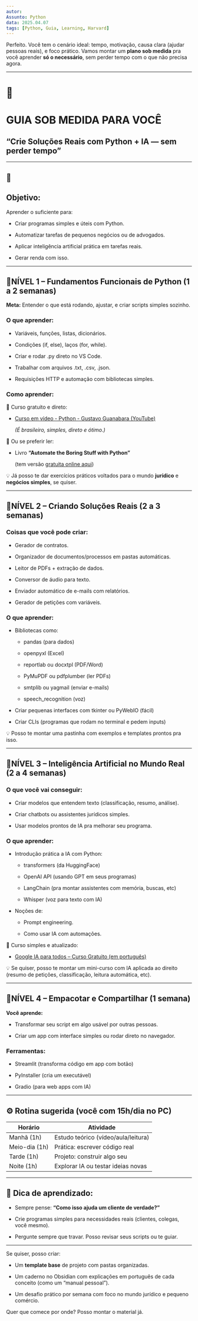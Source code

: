 ```yaml
---
autor: 
Assunto: Python
data: 2025.04.07
tags: [Python, Guia, Learning, Harvard] 
---
```





Perfeito. Você tem o cenário ideal: tempo, motivação, causa clara (ajudar pessoas reais), e foco prático. Vamos montar um **plano sob medida** pra você aprender **só o necessário**, sem perder tempo com o que não precisa agora.

---

# **🧭** 

# **GUIA SOB MEDIDA PARA VOCÊ**

  

## **“Crie Soluções Reais com Python + IA — sem perder tempo”**

---

## **🎯** 

## **Objetivo:**

  

Aprender o suficiente para:

- Criar programas simples e úteis com Python.
    
- Automatizar tarefas de pequenos negócios ou de advogados.
    
- Aplicar inteligência artificial prática em tarefas reais.
    
- Gerar renda com isso.
    

---

## **🚦NÍVEL 1 – Fundamentos Funcionais de Python (1 a 2 semanas)**

  

**Meta:** Entender o que está rodando, ajustar, e criar scripts simples sozinho.

  

### **O que aprender:**

- Variáveis, funções, listas, dicionários.
    
- Condições (if, else), laços (for, while).
    
- Criar e rodar .py direto no VS Code.
    
- Trabalhar com arquivos .txt, .csv, .json.
    
- Requisições HTTP e automação com bibliotecas simples.
    

  

### **Como aprender:**

  

📘 Curso gratuito e direto:

- [Curso em vídeo - Python - Gustavo Guanabara (YouTube)](https://www.youtube.com/playlist?list=PLHz_AreHm4dmDP_VgV3c0qwT6QW3n2ISp)
    
    _(É brasileiro, simples, direto e ótimo.)_
    

  

📘 Ou se preferir ler:

- Livro **“Automate the Boring Stuff with Python”**
    
    (tem versão [gratuita online aqui](https://automatetheboringstuff.com/))
    

  

💡 Já posso te dar exercícios práticos voltados para o mundo **jurídico** e **negócios simples**, se quiser.

---

## **🚦NÍVEL 2 – Criando Soluções Reais (2 a 3 semanas)**

  

### **Coisas que você pode criar:**

- Gerador de contratos.
    
- Organizador de documentos/processos em pastas automáticas.
    
- Leitor de PDFs + extração de dados.
    
- Conversor de áudio para texto.
    
- Enviador automático de e-mails com relatórios.
    
- Gerador de petições com variáveis.
    

  

### **O que aprender:**

- Bibliotecas como:
    
    - pandas (para dados)
        
    - openpyxl (Excel)
        
    - reportlab ou docxtpl (PDF/Word)
        
    - PyMuPDF ou pdfplumber (ler PDFs)
        
    - smtplib ou yagmail (enviar e-mails)
        
    - speech_recognition (voz)
        
    
- Criar pequenas interfaces com tkinter ou PyWebIO (fácil)
    
- Criar CLIs (programas que rodam no terminal e pedem inputs)
    

  

💡 Posso te montar uma pastinha com exemplos e templates prontos pra isso.

---

## **🚦NÍVEL 3 – Inteligência Artificial no Mundo Real (2 a 4 semanas)**

  

### **O que você vai conseguir:**

- Criar modelos que entendem texto (classificação, resumo, análise).
    
- Criar chatbots ou assistentes jurídicos simples.
    
- Usar modelos prontos de IA pra melhorar seu programa.
    

  

### **O que aprender:**

- Introdução prática a IA com Python:
    
    - transformers (da HuggingFace)
        
    - OpenAI API (usando GPT em seus programas)
        
    - LangChain (pra montar assistentes com memória, buscas, etc)
        
    - Whisper (voz para texto com IA)
        
    
- Noções de:
    
    - Prompt engineering.
        
    - Como usar IA com automações.
        
    

  

📘 Curso simples e atualizado:

- [Google IA para todos – Curso Gratuito (em português)](https://inteligenciaartificial.withgoogle.com/intl/pt-br/)
    

  

💡 Se quiser, posso te montar um mini-curso com IA aplicada ao direito (resumo de petições, classificação, leitura automática, etc).

---

## **🚦NÍVEL 4 – Empacotar e Compartilhar (1 semana)**

  

**Você aprende:**

- Transformar seu script em algo usável por outras pessoas.
    
- Criar um app com interface simples ou rodar direto no navegador.
    

  

### **Ferramentas:**

- Streamlit (transforma código em app com botão)
    
- PyInstaller (cria um executável)
    
- Gradio (para web apps com IA)
    

---

## **⚙️ Rotina sugerida (você com 15h/dia no PC)**

|**Horário**|**Atividade**|
|---|---|
|Manhã (1h)|Estudo teórico (vídeo/aula/leitura)|
|Meio-dia (1h)|Prática: escrever código real|
|Tarde (1h)|Projeto: construir algo seu|
|Noite (1h)|Explorar IA ou testar ideias novas|

  

---

## **🧠 Dica de aprendizado:**

- Sempre pense: **“Como isso ajuda um cliente de verdade?”**
    
- Crie programas simples para necessidades reais (clientes, colegas, você mesmo).
    
- Pergunte sempre que travar. Posso revisar seus scripts ou te guiar.
    

---

Se quiser, posso criar:

- Um **template base** de projeto com pastas organizadas.
    
- Um caderno no Obsidian com explicações em português de cada conceito (como um “manual pessoal”).
    
- Um desafio prático por semana com foco no mundo jurídico e pequeno comércio.
    

  

Quer que comece por onde? Posso montar o material já.